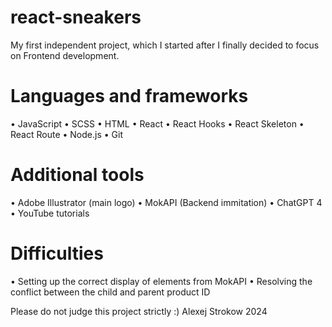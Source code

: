 # react-sneakers
My first independent project, which I started after I finally decided to focus on Frontend development. 

# Languages and frameworks
• JavaScript
• SCSS
• HTML
• React
• React Hooks
• React Skeleton
• React Route
• Node.js
• Git

# Additional tools
• Adobe Illustrator (main logo)
• MokAPI (Backend immitation)
• ChatGPT 4
• YouTube tutorials

# Difficulties
• Setting up the correct display of elements from MokAPI
• Resolving the conflict between the child and parent product ID

Please do not judge this project strictly :)
Alexej Strokow 2024




